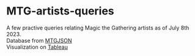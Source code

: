 # MTG-artists-queries
A few practive queries relating Magic the Gathering artists as of July 8th 2023. <br>
Database from [MTGJSON](https://mtgjson.com/getting-started/) <br>
Visualization on [Tableau](https://public.tableau.com/shared/MNPGK8S9G?:display_count=n&:origin=viz_share_link) <br>
